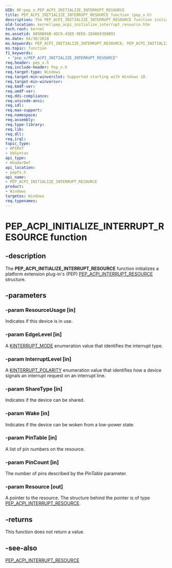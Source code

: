 ```yaml
---
UID: NF:pep_x.PEP_ACPI_INITIALIZE_INTERRUPT_RESOURCE
title: PEP_ACPI_INITIALIZE_INTERRUPT_RESOURCE function (pep_x.h)
description: The PEP_ACPI_INITIALIZE_INTERRUPT_RESOURCE function initializes a platform extension plug-in's (PEP) PEP_ACPI_INTERRUPT_RESOURCE structure.
old-location: kernel\pep_acpi_initialize_interrupt_resource.htm
tech.root: kernel
ms.assetid: A89AB86B-4DC9-43ED-9EE6-1D4B693DAB91
ms.date: 04/30/2018
ms.keywords: PEP_ACPI_INITIALIZE_INTERRUPT_RESOURCE, PEP_ACPI_INITIALIZE_INTERRUPT_RESOURCE function [Kernel-Mode Driver Architecture], kernel.pep_acpi_initialize_interrupt_resource, pepfx/PEP_ACPI_INITIALIZE_INTERRUPT_RESOURCE
ms.topic: function
f1_keywords:
 - "pep_x/PEP_ACPI_INITIALIZE_INTERRUPT_RESOURCE"
req.header: pep_x.h
req.include-header: Pep_x.h
req.target-type: Windows
req.target-min-winverclnt: Supported starting with Windows 10.
req.target-min-winversvr: 
req.kmdf-ver: 
req.umdf-ver: 
req.ddi-compliance: 
req.unicode-ansi: 
req.idl: 
req.max-support: 
req.namespace: 
req.assembly: 
req.type-library: 
req.lib: 
req.dll: 
req.irql: 
topic_type:
- APIRef
- kbSyntax
api_type:
- HeaderDef
api_location:
- pepfx.h
api_name:
- PEP_ACPI_INITIALIZE_INTERRUPT_RESOURCE
product:
- Windows
targetos: Windows
req.typenames: 
---
```


# PEP_ACPI_INITIALIZE_INTERRUPT_RESOURCE function


## -description


The <b>PEP_ACPI_INITIALIZE_INTERRUPT_RESOURCE</b> function initializes a platform extension plug-in's (PEP) <a href="https://docs.microsoft.com/windows-hardware/drivers/ddi/content/pepfx/ns-pepfx-_pep_acpi_interrupt_resource">PEP_ACPI_INTERRUPT_RESOURCE</a> structure.


## -parameters




### -param ResourceUsage [in]

Indicates if this device is in use.


### -param EdgeLevel [in]

A <a href="https://docs.microsoft.com/windows-hardware/drivers/ddi/content/wdm/ne-wdm-_kinterrupt_mode">KINTERRUPT_MODE</a> enumeration value that identifies the interrupt type.


### -param InterruptLevel [in]

A <a href="https://docs.microsoft.com/windows-hardware/drivers/ddi/content/wdm/ne-wdm-_kinterrupt_polarity">KINTERRUPT_POLARITY</a> enumeration value that identifies how a device signals an interrupt request on an interrupt line.


### -param ShareType [in]

Indicates if the device can be shared.


### -param Wake [in]

Indicates if the device can be woken from a low-power state.


### -param PinTable [in]

A list of pin numbers on the resource. 


### -param PinCount [in]

The number of pins described by the <i>PinTable</i> parameter.


### -param Resource [out]

A pointer to the resource. The structure behind the pointer is of type <a href="https://docs.microsoft.com/windows-hardware/drivers/ddi/content/pepfx/ns-pepfx-_pep_acpi_interrupt_resource">PEP_ACPI_INTERRUPT_RESOURCE</a>.


## -returns



This function does not return a value.




## -see-also




<a href="https://docs.microsoft.com/windows-hardware/drivers/ddi/content/pepfx/ns-pepfx-_pep_acpi_interrupt_resource">PEP_ACPI_INTERRUPT_RESOURCE</a>
 

 

